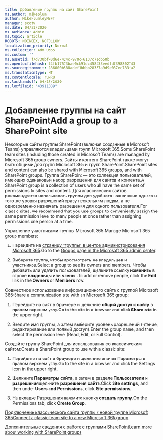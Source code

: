 ```yaml
---
title: Добавление группы на сайт SharePoint
ms.author: mikeplum
author: MikePlumleyMSFT
manager: scotv
ms.date: 04/21/2020
ms.audience: Admin
ms.topic: article
ROBOTS: NOINDEX, NOFOLLOW
localization_priority: Normal
ms.collection: Adm_O365
ms.custom: ''
ms.assetid: f7d730bf-0d6e-424c-970c-6137c71cb50b
ms.openlocfilehash: f4fb17573bae0cb91dc458433eedfd7398802743
ms.sourcegitcommit: 286000b588adef1bbbb28337a9d9e087ec783fa2
ms.translationtype: MT
ms.contentlocale: ru-RU
ms.lasthandoff: 04/27/2020
ms.locfileid: "43911089"
---
```

# <a name="add-a-group-to-a-sharepoint-site"></a><span data-ttu-id="a8722-102">Добавление группы на сайт SharePoint</span><span class="sxs-lookup"><span data-stu-id="a8722-102">Add a group to a SharePoint site</span></span>

<span data-ttu-id="a8722-103">Некоторые сайты группы SharePoint (включая созданные в Microsoft Teams) управляются владельцами групп Microsoft 365.</span><span class="sxs-lookup"><span data-stu-id="a8722-103">Some SharePoint team sites (including those created in Microsoft Teams) are managed by Microsoft 365 group owners.</span></span> <span data-ttu-id="a8722-104">Сайты и контент SharePoint также могут быть общими для групп Microsoft 365 и групп SharePoint.</span><span class="sxs-lookup"><span data-stu-id="a8722-104">SharePoint sites and content can also be shared with Microsoft 365 groups, and with SharePoint groups.</span></span> <span data-ttu-id="a8722-105">Группа SharePoint — это коллекция пользователей, имеющих одинаковый набор разрешений для сайтов и контента.</span><span class="sxs-lookup"><span data-stu-id="a8722-105">A SharePoint group is a collection of users who all have the same set of permissions to sites and content.</span></span> <span data-ttu-id="a8722-106">Для классических сайтов рекомендуется использовать группы для удобного назначения одного и того же уровня разрешений сразу нескольким людям, а не одновременно назначать разрешения для одного пользователя.</span><span class="sxs-lookup"><span data-stu-id="a8722-106">For classic sites, we recommend that you use groups to conveniently assign the same permission level to many people at once rather than assigning permissions one person at a time.</span></span>
  
<span data-ttu-id="a8722-107">Управление участниками группы Microsoft 365:</span><span class="sxs-lookup"><span data-stu-id="a8722-107">Manage Microsoft 365 group members:</span></span>
  
1. <span data-ttu-id="a8722-108">Перейдите на [страницу "группы" в центре администрирования Microsoft 365](https://portal.office.com/adminportal/home#/groups).</span><span class="sxs-lookup"><span data-stu-id="a8722-108">Go to the [Groups page in the Microsoft 365 admin center](https://portal.office.com/adminportal/home#/groups).</span></span>
    
2. <span data-ttu-id="a8722-109">Выберите группу, чтобы просмотреть ее владельцев и участников.</span><span class="sxs-lookup"><span data-stu-id="a8722-109">Select a group to see its owners and members.</span></span> <span data-ttu-id="a8722-110">Чтобы добавить или удалить пользователей, щелкните ссылку **изменить** в строке **владельцы** или **члены** .</span><span class="sxs-lookup"><span data-stu-id="a8722-110">To add or remove people, click the **Edit** link in the **Owners** or **Members** row.</span></span> 
    
<span data-ttu-id="a8722-111">Совместное использование информационного сайта с группой Microsoft 365:</span><span class="sxs-lookup"><span data-stu-id="a8722-111">Share a communication site with an Microsoft 365 group:</span></span>
  
1. <span data-ttu-id="a8722-112">Перейдите на сайт в браузере и щелкните **общий доступ к сайту** в правом верхнем углу.</span><span class="sxs-lookup"><span data-stu-id="a8722-112">Go to the site in a browser and click **Share site** in the upper right.</span></span> 
    
2. <span data-ttu-id="a8722-113">Введите имя группы, а затем выберите уровень разрешений (чтение, редактирование или полный доступ).</span><span class="sxs-lookup"><span data-stu-id="a8722-113">Enter the group name, and then select the permission level (Read, Edit, or Full Control).</span></span>
    
<span data-ttu-id="a8722-114">Создайте группу SharePoint для использования со классическим сайтом:</span><span class="sxs-lookup"><span data-stu-id="a8722-114">Create a SharePoint group to use with a classic site:</span></span>
  
1. <span data-ttu-id="a8722-115">Перейдите на сайт в браузере и щелкните значок Параметры в правом верхнем углу.</span><span class="sxs-lookup"><span data-stu-id="a8722-115">Go to the site in a browser and click the Settings icon in the upper right.</span></span>
    
2. <span data-ttu-id="a8722-116">Щелкните **Параметры сайта**, а затем в разделе **Пользователи и разрешения**щелкните **разрешения сайта**.</span><span class="sxs-lookup"><span data-stu-id="a8722-116">Click **Site settings**, and then under **Users and Permissions**, click **Site permissions**.</span></span>
    
3. <span data-ttu-id="a8722-117">На вкладке Разрешения нажмите кнопку **создать группу**.</span><span class="sxs-lookup"><span data-stu-id="a8722-117">On the Permissions tab, click **Create Group**.</span></span>
    
[<span data-ttu-id="a8722-118">Подключение классического сайта группы к новой группе Microsoft 365</span><span class="sxs-lookup"><span data-stu-id="a8722-118">Connect a classic team site to a new Microsoft 365 group</span></span>](https://go.microsoft.com/fwlink/?linkid=2008654)
  
[<span data-ttu-id="a8722-119">Дополнительные сведения о работе с группами SharePoint</span><span class="sxs-lookup"><span data-stu-id="a8722-119">Learn more about working with SharePoint groups</span></span>](https://go.microsoft.com/fwlink/?linkid=874658)
  

